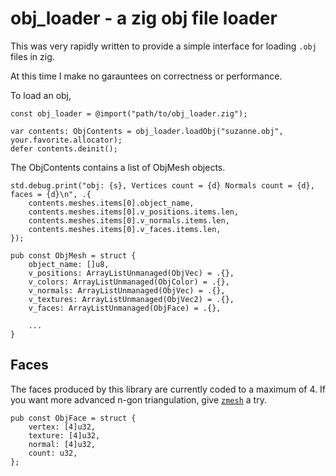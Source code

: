 # obj_loader - a zig obj file loader

This was very rapidly written to provide a simple interface for loading `.obj` files in zig.

At this time I make no garauntees on correctness or performance.

To load an obj, 

```zig
const obj_loader = @import("path/to/obj_loader.zig");

var contents: ObjContents = obj_loader.loadObj("suzanne.obj", your.favorite.allocator);
defer contents.deinit();
```

The ObjContents contains a list of ObjMesh objects.

```zig
std.debug.print("obj: {s}, Vertices count = {d} Normals count = {d}, faces = {d}\n", .{
    contents.meshes.items[0].object_name,
    contents.meshes.items[0].v_positions.items.len,
    contents.meshes.items[0].v_normals.items.len,
    contents.meshes.items[0].v_faces.items.len,
});
```

```zig
pub const ObjMesh = struct {
    object_name: []u8,
    v_positions: ArrayListUnmanaged(ObjVec) = .{},
    v_colors: ArrayListUnmanaged(ObjColor) = .{},
    v_normals: ArrayListUnmanaged(ObjVec) = .{},
    v_textures: ArrayListUnmanaged(ObjVec2) = .{},
    v_faces: ArrayListUnmanaged(ObjFace) = .{},

    ...
}
```

## Faces 

The faces produced by this library are currently coded to a maximum of 4. If you want more advanced 
n-gon triangulation, give [`zmesh`](https://github.com/michal-z/zig-gamedev/tree/main/libs/zmesh) a try.

```zig
pub const ObjFace = struct {
    vertex: [4]u32,
    texture: [4]u32,
    normal: [4]u32,
    count: u32,
};
```

